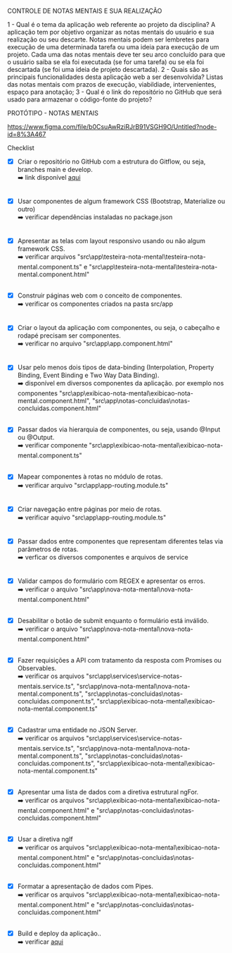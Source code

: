 CONTROLE DE NOTAS MENTAIS E SUA REALIZAÇÃO

1 - Qual é o tema da aplicação web referente ao projeto da disciplina?
A aplicação tem por objetivo organizar as notas mentais do usuário e sua realização ou seu descarte.
Notas mentais podem ser lembretes para execução de uma determinada tarefa ou uma ideia para execução de um projeto. Cada uma das notas mentais deve ter seu arco concluído para que o usuário saiba se ela foi executada (se for uma tarefa) ou se ela foi descartada (se foi uma ideia de projeto descartada).
2 - Quais são as principais funcionalidades desta aplicação web a ser desenvolvida?
Listas das notas mentais com prazos de execução, viabildiade, intervenientes, espaço para anotação;
3 - Qual é o link do repositório no GitHub que será usado para armazenar o código-fonte do projeto?


PROTÓTIPO - NOTAS MENTAIS

https://www.figma.com/file/b0CsuAwRziRJrB91VSGH9O/Untitled?node-id=8%3A467


Checklist

- [x] Criar o repositório no GitHub com a estrutura do Gitflow, ou seja, branches main e develop. <br />
      :arrow_right: link disponível <a href='https://github.com/zerenatosa/controle-de-notas-mentais' target="_blank" >aqui</a> <br /><br />
      
- [x] Usar componentes de algum framework CSS (Bootstrap, Materialize ou outro) <br />
      :arrow_right: verificar dependências instaladas no package.json <br /><br />
      
- [x] Apresentar as telas com layout responsivo usando ou não algum framework CSS.<br />
      :arrow_right: verificar arquivos "src\app\testeira-nota-mental\testeira-nota-mental.component.ts" e "src\app\testeira-nota-mental\testeira-nota-mental.component.html"<br /><br />
      
- [x] Construir páginas web com o conceito de componentes.<br />
      :arrow_right: verificar os componentes criados na pasta src/app<br /><br />
      
- [x] Criar o layout da aplicação com componentes, ou seja, o cabeçalho e rodapé precisam ser componentes.<br />
      :arrow_right: verificar no arquivo "src\app\app.component.html"<br /><br />
      
- [x] Usar pelo menos dois tipos de data-binding (Interpolation, Property Binding, Event Binding e Two Way Data Binding).<br />
      :arrow_right: disponível em diversos componentes da aplicação. por exemplo nos componentes "src\app\exibicao-nota-mental\exibicao-nota-mental.component.html", "src\app\notas-concluidas\notas-concluidas.component.html"<br /><br />
      
- [x] Passar dados via hierarquia de componentes, ou seja, usando @Input ou @Output.<br />
      :arrow_right: verificar componente "src\app\exibicao-nota-mental\exibicao-nota-mental.component.ts"<br /><br />
      
- [x] Mapear componentes à rotas no módulo de rotas.<br />
      :arrow_right: verificar arquivo "src\app\app-routing.module.ts"<br /><br />
      
- [x] Criar navegação entre páginas por meio de rotas.<br />
      :arrow_right: verificar aquivo "src\app\app-routing.module.ts"<br /><br />
      
- [x] Passar dados entre componentes que representam diferentes telas via parâmetros de rotas.<br />
      :arrow_right: verficar os diversos componentes e arquivos de service<br /><br />
      
- [x] Validar campos do formulário com REGEX e apresentar os erros.<br />
      :arrow_right: verificar o arquivo "src\app\nova-nota-mental\nova-nota-mental.component.html"<br /><br />
      
- [x] Desabilitar o botão de submit enquanto o formulário está inválido.<br />
      :arrow_right: verificar o arquivo "src\app\nova-nota-mental\nova-nota-mental.component.html"<br /><br />
      
- [x] Fazer requisições a API com tratamento da resposta com Promises ou Observables.<br />
      :arrow_right: verificar os arquivos "src\app\services\service-notas-mentais.service.ts", "src\app\nova-nota-mental\nova-nota-mental.component.ts", "src\app\notas-concluidas\notas-concluidas.component.ts", "src\app\exibicao-nota-mental\exibicao-nota-mental.component.ts"<br /><br />
      
- [x] Cadastrar uma entidade no JSON Server.<br />
      :arrow_right: verificar os arquivos "src\app\services\service-notas-mentais.service.ts", "src\app\nova-nota-mental\nova-nota-mental.component.ts", "src\app\notas-concluidas\notas-concluidas.component.ts", "src\app\exibicao-nota-mental\exibicao-nota-mental.component.ts"<br /><br />
      
- [x] Apresentar uma lista de dados com a diretiva estrutural ngFor.<br />
      :arrow_right: verificar os arquivos "src\app\exibicao-nota-mental\exibicao-nota-mental.component.html" e "src\app\notas-concluidas\notas-concluidas.component.html"<br /><br />
      
- [x] Usar a diretiva ngIf<br />
      :arrow_right: verificar os arquivos "src\app\exibicao-nota-mental\exibicao-nota-mental.component.html" e "src\app\notas-concluidas\notas-concluidas.component.html"<br /><br />
      
- [x] Formatar a apresentação de dados com Pipes.<br />
      :arrow_right: verificar os arquivos "src\app\exibicao-nota-mental\exibicao-nota-mental.component.html" e "src\app\notas-concluidas\notas-concluidas.component.html"<br /><br />
      
- [x] Build e deploy da aplicação..<br />
      :arrow_right: verificar <a href="https://zerenatosa.github.io/controle-de-notas-mentais/land-page">aqui</a><br /><br />
